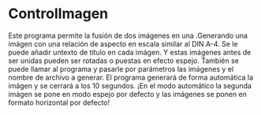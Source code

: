 # ControlImagen
Este programa permite la fusión de dos imágenes en una .Generando una imágen con una relación de aspecto en escala similar al DIN A-4.
Se le puede añadir untexto de título en cada imágen. Y estas imágenes antes de ser unidas pueden ser rotadas o puestas en efecto espejo.
También se puede llamar al programa y pasarle por parámetros las imágenes y el nombre de archivo a generar. El programa generará de forma
automática la imágen y se cerrará a los 10 segundos. 
¡En el modo automático la segunda imágen se pone en modo espejo por defecto y las imágenes se ponen en formato horizontal por defecto!
